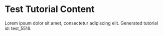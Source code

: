 # Test Tutorial Content

Lorem ipsum dolor sit amet, consectetur adipiscing elit. Generated tutorial id: test_5516.